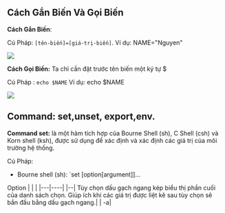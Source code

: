 ## Cách Gắn Biến Và Gọi Biến

**Cách Gắn Biến**: 

Cú Pháp: `[tên-biến]=[giá-trị-biến]`. Ví dụ: NAME="Nguyen"

<img src="https://i.imgur.com/jVONNuz.png">

**Cách Gọi Biến:** Ta chỉ cần đặt trước tên biến  một ký tự $

Cú Pháp : `echo $NAME` Ví dụ: echo $NAME

<img src="https://i.imgur.com/5j27YJF.png">

## Command: set,unset, export,env.

**Command set:** là một hàm tích hợp của Bourne Shell (sh), C Shell (csh) và Korn shell (ksh), được sử dụng để xác định và xác định các giá trị của môi trường hệ thống.

Cú Pháp: 
- Bourne shell (sh): `set [option[argument]]...

Option
|   |    |
|---|----|
|--| Tùy chọn dấu gạch ngang kép biểu thị phần cuối của danh sách chọn. Giúp ích khi các giá trị được liệt kê sau tùy chọn sẽ bắn đầu bằng dấu gạch ngang.|
| -a|
